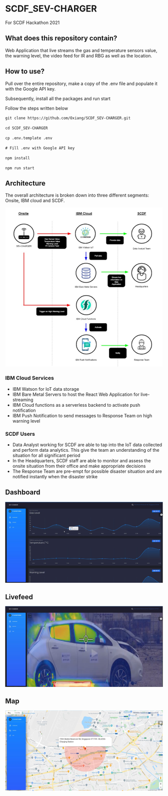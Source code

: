 # SCDF_SEV-CHARGER
For SCDF Hackathon 2021

## What does this repository contain?

Web Application that live streams the gas and temperature sensors value, the warning level, the video feed for IR and RBG as well as the location.

## How to use?

Pull over the entire repository, make a copy of the .env file and populate it with the Google API key. 

Subsequently, install all the packages and run start

Follow the steps written below
```shell
git clone https://github.com/Oxiang/SCDF_SEV-CHARGER.git

cd SCDF_SEV-CHARGER

cp .env.template .env

# Fill .env with Google API key

npm install

npm run start

```

## Architecture

The overall architecture is broken down into three different segments: Onsite, IBM cloud and SCDF.

![image-architecture](image/architecture.jpg)

### IBM Cloud Services

- IBM Watson for IoT data storage
- IBM Bare Metal Servers to host the React Web Application for live-streaming
- IBM Cloud functions as a serverless backend to activate push notification
- IBM Push Notification to send messages to Response Team on high warning level

### SCDF Users

- Data Analyst working for SCDF are able to tap into the IoT data collected and perform data analytics. This give the team an understanding of the situation for all significant period
- In the Headquarters, SCDF staff are able to monitor and assess the onsite situation from their office and make appropriate decisions
- The Response Team are pre-empt for possible disaster situation and are notified instantly when the disaster strike

## Dashboard

![image-architecture](image/homepage.jpg)

## Livefeed

![image-architecture](image/livefeed.jpg)

## Map

![image-architecture](image/map.jpg)